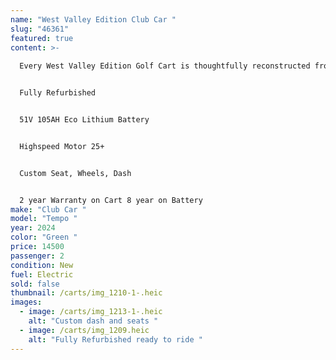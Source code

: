 ```yaml
---
name: "West Valley Edition Club Car "
slug: "46361"
featured: true
content: >-
  
  Every West Valley Edition Golf Cart is thoughtfully reconstructed from the foundation up, merging exceptional craftsmanship with cutting-edge features for a ride that's in a class of its own. Boasting striking aesthetics and seamless performance, this edition offers more than a simple trip—it delivers an adventure rich in comfort and elegance. Whether you're navigating the fairways or enjoying a leisurely drive in your community, the West Valley Edition Golf Cart is crafted to turn every journey into an unforgettable experience.


  Fully Refurbished 


  51V 105AH Eco Lithium Battery 


  Highspeed Motor 25+


  Custom Seat, Wheels, Dash 


  2 year Warranty on Cart 8 year on Battery
make: "Club Car "
model: "Tempo "
year: 2024
color: "Green "
price: 14500
passenger: 2
condition: New
fuel: Electric
sold: false
thumbnail: /carts/img_1210-1-.heic
images:
  - image: /carts/img_1213-1-.heic
    alt: "Custom dash and seats "
  - image: /carts/img_1209.heic
    alt: "Fully Refurbished ready to ride "
---
```

